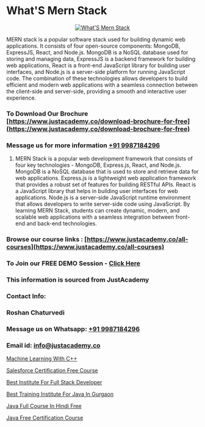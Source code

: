 # What'S Mern Stack

<p align="center">
  <a href="https://justacademy.co/program-detail/mern-stack-development">
    <img src="https://justacademy.co/storage2/program_images/1704700408.webp" alt="What'S Mern Stack">
  </a>
</p>


MERN stack is a popular software stack used for building dynamic web applications. It consists of four open-source components: MongoDB, ExpressJS, React, and Node.js. MongoDB is a NoSQL database used for storing and managing data, ExpressJS is a backend framework for building web applications, React is a front-end JavaScript library for building user interfaces, and Node.js is a server-side platform for running JavaScript code. The combination of these technologies allows developers to build efficient and modern web applications with a seamless connection between the client-side and server-side, providing a smooth and interactive user experience.
### To Download Our Brochure [https://www.justacademy.co/download-brochure-for-free](https://www.justacademy.co/download-brochure-for-free)
### Message us for more information [+91 9987184296](https://api.whatsapp.com/send?phone=919987184296)
1) MERN Stack is a popular web development framework that consists of four key technologies - MongoDB, Express.js, React, and Node.js.
MongoDB is a NoSQL database that is used to store and retrieve data for web applications.
Express.js is a lightweight web application framework that provides a robust set of features for building RESTful APIs.
React is a JavaScript library that helps in building user interfaces for web applications.
Node.js is a server-side JavaScript runtime environment that allows developers to write server-side code using JavaScript. 
By learning MERN Stack, students can create dynamic, modern, and scalable web applications with a seamless integration between front-end and back-end technologies.

### Browse our course links : [https://www.justacademy.co/all-courses](https://www.justacademy.co/all-courses) 
### To Join our FREE DEMO Session - [Click Here](https://www.justacademy.co/register-for-course-demo)


### This information is sourced from JustAcademy
### Contact Info:
### Roshan Chaturvedi
### Message us on Whatsapp: [+91 9987184296](https://api.whatsapp.com/send?phone=919987184296)
### Email id: [info@justacademy.co](mailto:info@justacademy.co)
                
[Machine Learning With C++](https://www.linkedin.com/pulse/machine-learning-c-justacademy-stockport-rblde?trackingId=ttKVd2Zrh6MwwGMtQ11Vug%3D%3D&lipi=urn%3Ali%3Apage%3Ad_flagship3_company_admin%3Bjjks6g4uSqSiY706oaUeMg%3D%3D)

[Salesforce Certification Free Course](https://www.linkedin.com/pulse/salesforce-certification-free-course-justacademy-sunnyvale-mjlzc?trackingId=LtqyNMRJ%2BQgLxwcIM8Kkjg%3D%3D&lipi=urn%3Ali%3Apage%3Ad_flagship3_company_admin%3BNFdqqfBkQamwMdOz7MGZnA%3D%3D)

[Best Institute For Full Stack Developer](https://medium.com/@ranepooja/best-institute-for-full-stack-developer-14ce8a3d21b9)

[Best Training Institute For Java In Gurgaon](https://medium.com/@roneet705/best-training-institute-for-java-in-gurgaon-df55799a3bd0)

[Java Full Course In Hindi Free](https://justacademyin.github.io/justacademy/java-full-course-in-hindi-free)

[Java Free Certification Course](https://justacademyin.github.io/justacademy/java-free-certification-course)

